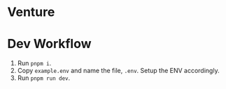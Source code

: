 # Venture

# Dev Workflow
1. Run `pnpm i`.
1. Copy `example.env` and name the file, `.env`. Setup the ENV accordingly.
1. Run `pnpm run dev`.